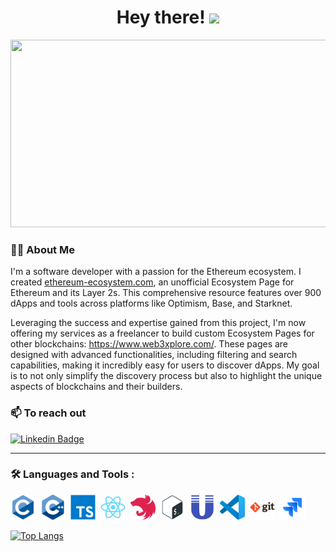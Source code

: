 <div id="header" align="center">
  <h1>
  Hey there!
  <img src="https://media.giphy.com/media/hvRJCLFzcasrR4ia7z/giphy.gif" width="30px"/>
</h1>
  <div align="center">
  <img src="https://media.giphy.com/media/dWesBcTLavkZuG35MI/giphy.gif" width="600" height="300"/>
</div>
</div>

### :man_technologist: About Me

I'm a software developer with a passion for the Ethereum ecosystem. I created [ethereum-ecosystem.com](https://www.ethereum-ecosystem.com/), an unofficial Ecosystem Page for Ethereum and its Layer 2s. This comprehensive resource features over 900 dApps and tools across platforms like Optimism, Base, and Starknet. 

Leveraging the success and expertise gained from this project, I'm now offering my services as a freelancer to build custom Ecosystem Pages for other blockchains: https://www.web3xplore.com/. These pages are designed with advanced functionalities, including filtering and search capabilities, making it incredibly easy for users to discover dApps. My goal is to not only simplify the discovery process but also to highlight the unique aspects of blockchains and their builders.

### :mailbox: To reach out
[![Linkedin Badge](https://img.shields.io/badge/-Maxime_Servais-blue?style=flat&logo=Linkedin&logoColor=white)](https://www.linkedin.com/in/maximeservais/)

---

### :hammer_and_wrench: Languages and Tools :
<div>
  <img src="https://github.com/devicons/devicon/blob/master/icons/c/c-original.svg" title="C" alt="C" width="40" height="40"/>&nbsp;
  <img src="https://github.com/devicons/devicon/blob/master/icons/cplusplus/cplusplus-original.svg" title="C++" alt="C++" width="40" height="40"/>&nbsp;
  <img src="https://github.com/devicons/devicon/blob/master/icons/typescript/typescript-original.svg" title="Typescript" alt="Typescript" width="40" height="40"/>&nbsp;
  <img src="https://github.com/devicons/devicon/blob/master/icons/react/react-original.svg" title="React" alt="React" width="40" height="40"/>&nbsp;
  <img src="https://github.com/devicons/devicon/blob/master/icons/nestjs/nestjs-plain.svg" title="NestJS" alt="NestJS" width="40" height="40"/>&nbsp;
  <img src="https://github.com/devicons/devicon/blob/master/icons/bash/bash-original.svg" title="Bash" alt="Bash" width="40" height="40"/>&nbsp;
  <img src="https://github.com/devicons/devicon/blob/master/icons/unix/unix-original.svg" title="Unix Systems"  alt="Unix" width="40" height="40"/>&nbsp;
  <img src="https://github.com/devicons/devicon/blob/master/icons/vscode/vscode-original.svg" title="VS Code" alt="VS Code" width="40" height="40"/>&nbsp;
  <img src="https://github.com/devicons/devicon/blob/master/icons/git/git-original-wordmark.svg" title="Git" **alt="Git" width="40" height="40"/>&nbsp;
    <img src="https://github.com/devicons/devicon/blob/master/icons/jira/jira-original.svg" title="Jira" alt="Jira" width="40" height="40"/>
</div>

[![Top Langs](https://github-readme-stats.vercel.app/api/top-langs/?username=maxservais)](https://github.com/anuraghazra/github-readme-stats)
